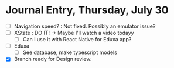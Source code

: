 # Journal Entry,  Thursday, July 30

- [ ] Navigation speed? : Not fixed. Possibly an emulator issue? 
- [ ] XState : DO IT! -> Maybe I'll watch a video todayy
  - [ ] Can I use it with React Native for Eduxa app? 
- [ ] Eduxa 
  - [ ] See database, make typescript models 
- [x] Branch ready for Design review.